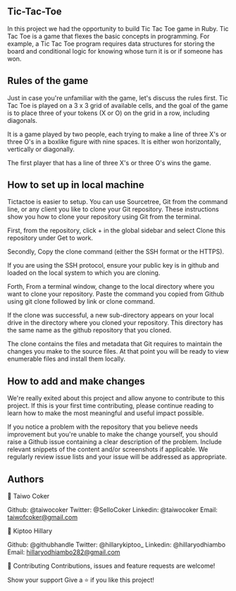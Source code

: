 ## Tic-Tac-Toe

In this project we had the opportunity to build Tic Tac Toe game in Ruby. Tic Tac Toe is a game that flexes the basic concepts in programming. For example, a Tic Tac Toe program requires data structures for storing the board and conditional logic for knowing whose turn it is or if someone has won.

## Rules of the game

Just in case you're unfamiliar with the game, let's discuss the rules first. Tic Tac Toe is played on a 3 x 3 grid of available cells, and the goal of the game is to place three of your tokens (X or O) on the grid in a row, including diagonals.

It is a game played by two people, each trying to make a line of three X's or three O's in a boxlike figure with nine spaces. It is either won horizontally, vertically or diagonally.

The first player that has a line of three X's or three O's wins the game.

## How to set up in local machine

Tictactoe is easier to setup. You can use Sourcetree, Git from the command line, or any client you like to clone your Git repository. These instructions show you how to clone your repository using Git from the terminal. 

First, from the repository, click + in the global sidebar and select Clone this repository under Get to work.

Secondly, Copy the clone command (either the SSH format or the HTTPS).

If you are using the SSH protocol, ensure your public key is in github and loaded on the local system to which you are cloning.

Forth, From a terminal window, change to the local directory where you want to clone your repository. Paste the command you copied from Github using git clone followed by link or clone command.

If the clone was successful, a new sub-directory appears on your local drive in the directory where you cloned your repository. This directory has the same name as the github repository that you cloned.

The clone contains the files and metadata that Git requires to maintain the changes you make to the source files. At that point you will be ready to view enumerable files and install them locally.

## How to add and make changes

We're really exited about this project and allow anyone to contribute to this project. If this is your first time contributing, please continue reading to learn how to make the most meaningful and useful impact possible.

If you notice a problem with the repository that you believe needs improvement but you're unable to make the change yourself, you should raise a Github issue containing a clear description of the problem. Include relevant snippets of the content and/or screenshots if applicable. We regularly review issue lists and your issue will be addressed as appropriate.

## Authors

👤 Taiwo Coker

Github: @taiwocoker
Twitter: @SelloCoker
Linkedin: @taiwocoker
Email: taiwofcoker@gmail.com

👤 Kiptoo Hillary

Github: @githubhandle
Twitter: @hillarykiptoo_
Linkedin: @hillaryodhiambo
Email: hillaryodhiambo282@gmail.com

🤝 Contributing Contributions, issues and feature requests are welcome!

Show your support Give a ⭐️ if you like this project!
